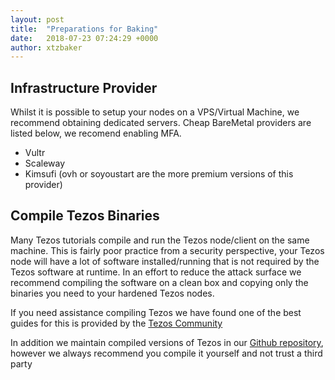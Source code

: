```yaml
---
layout: post
title:  "Preparations for Baking"
date:   2018-07-23 07:24:29 +0000
author: xtzbaker
---
```


## Infrastructure Provider

Whilst it is possible to setup your nodes on a VPS/Virtual Machine, we recommend obtaining dedicated servers.  Cheap BareMetal providers are listed below, we recomend enabling MFA.

- Vultr
- Scaleway
- Kimsufi (ovh or soyoustart are the more premium versions of this provider)

## Compile Tezos Binaries

Many Tezos tutorials compile and run the Tezos node/client on the same machine.  This is fairly poor practice from a security perspective, your Tezos node will have a lot of software installed/running that is not required by the Tezos software at runtime.  In an effort to reduce the attack surface we recommend compiling the software on a clean box and copying only the binaries you need to your hardened Tezos nodes.

If you need assistance compiling Tezos we have found one of the best guides for this is provided by the [Tezos Community](https://github.com/tezoscommunity/FAQ/blob/master/Compile_Betanet.md)

In addition we maintain compiled versions of Tezos in our [Github repository](https://github.com/xtzbaker/tezos/releases), however we always recommend you compile it yourself and not trust a third party

